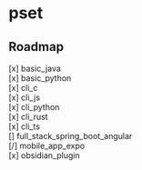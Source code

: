 # pset

## Roadmap 
[x] basic_java \
[x] basic_python \
[x] cli_c \
[x] cli_js \
[x] cli_python \
[x] cli_rust \
[x] cli_ts \
[] full_stack_spring_boot_angular \
[/] mobile_app_expo \
[x] obsidian_plugin